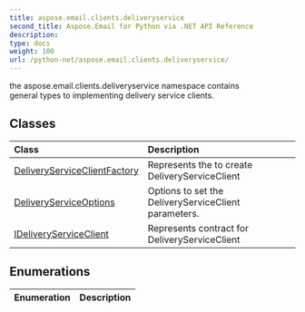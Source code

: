 ```yaml
---
title: aspose.email.clients.deliveryservice
second_title: Aspose.Email for Python via .NET API Reference
description: 
type: docs
weight: 100
url: /python-net/aspose.email.clients.deliveryservice/
---
```



the aspose.email.clients.deliveryservice namespace contains<br/>            general types to implementing delivery service clients.

## Classes
| Class | Description |
| :- | :- |
|[DeliveryServiceClientFactory](/email/python-net/aspose.email.clients.deliveryservice/deliveryserviceclientfactory/)|Represents the to create DeliveryServiceClient|
|[DeliveryServiceOptions](/email/python-net/aspose.email.clients.deliveryservice/deliveryserviceoptions/)|Options to set the DeliveryServiceClient parameters.|
|[IDeliveryServiceClient](/email/python-net/aspose.email.clients.deliveryservice/ideliveryserviceclient/)|Represents contract for DeliveryServiceClient|
## Enumerations
| Enumeration | Description |
| :- | :- |
